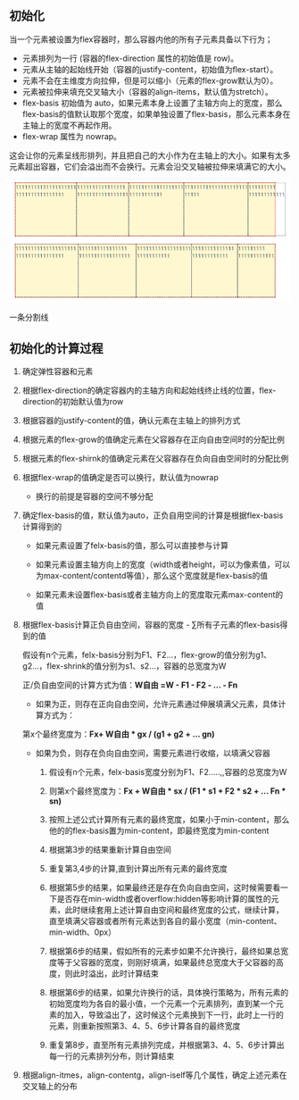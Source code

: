 ## 初始化

当一个元素被设置为flex容器时，那么容器内他的所有子元素具备以下行为；

- 元素排列为一行 (容器的flex-direction 属性的初始值是 row)。
- 元素从主轴的起始线开始（容器的justify-content，初始值为flex-start）。
- 元素不会在主维度方向拉伸，但是可以缩小（元素的flex-grow默认为0）。
- 元素被拉伸来填充交叉轴大小（容器的align-items，默认值为stretch）。
- flex-basis 初始值为 auto，如果元素本身上设置了主轴方向上的宽度，那么flex-basis的值默认取那个宽度，如果单独设置了flex-basis，那么元素本身在主轴上的宽度不再起作用。
- flex-wrap 属性为 nowrap。

这会让你的元素呈线形排列，并且把自己的大小作为在主轴上的大小。如果有太多元素超出容器，它们会溢出而不会换行。元素会沿交叉轴被拉伸来填满它的大小。

![示意图](./assets/init.png)

<el-divider>一条分割线</el-divider>

## 初始化的计算过程

1. 确定弹性容器和元素

2. 根据flex-direction的确定容器内的主轴方向和起始线终止线的位置，flex-direction的初始默认值为row

3. 根据容器的justify-content的值，确认元素在主轴上的排列方式

4. 根据元素的flex-grow的值确定元素在父容器存在正向自由空间时的分配比例

5. 根据元素的flex-shirnk的值确定元素在父容器存在负向自由空间时的分配比例

6. 根据flex-wrap的值确定是否可以换行，默认值为nowrap
   
   - 换行的前提是容器的空间不够分配

7. 确定flex-basis的值，默认值为auto，正负自用空间的计算是根据flex-basis计算得到的
   
   - 如果元素设置了felx-basis的值，那么可以直接参与计算
   
   - 如果元素设置主轴方向上的宽度（width或者height，可以为像素值，可以为max-content/contentd等值），那么这个宽度就是flex-basis的值
   
   - 如果元素未设置flex-basis或者主轴方向上的宽度取元素max-content的值

8. 根据flex-basis计算正负自由空间，容器的宽度 - ∑所有子元素的flex-basis得到的值
   
   假设有n个元素，felx-basis分别为F1、F2...，flex-grow的值分别为g1、g2...，flex-shrink的值分别为s1、s2...，容器的总宽度为W
   
   正/负自由空间的计算方式为值：**W自由 =W - F1 - F2 - ... - Fn**
   
   - 如果为正，则存在正向自由空间，允许元素通过伸展填满父元素，具体计算方式为：
   
   第x个最终宽度为：**Fx+ W自由 * gx / (g1 + g2 + ... gn)**
   
   - 如果为负，则存在负向自由空间，需要元素进行收缩，以填满父容器
     
     1. 假设有n个元素，felx-basis宽度分别为F1、F2.....,,容器的总宽度为W
     
     2. 则第x个最终宽度为：**Fx + W自由 * sx / (F1 * s1 + F2 * s2 + ... Fn * sn)**
     
     3. 按照上述公式计算所有元素的最终宽度，如果小于min-content，那么他的的flex-basis置为min-content，即最终宽度为min-content
     
     4. 根据第3步的结果重新计算自由空间
     
     5. 重复第3,4步的计算,直到计算出所有元素的最终宽度
     
     6. 根据第5步的结果，如果最终还是存在负向自由空间，这时候需要看一下是否存在min-width或者overflow:hidden等影响计算的属性的元素，此时继续套用上述计算自由空间和最终宽度的公式，继续计算，直至填满父容器或者所有元素达到各自的最小宽度（min-content、min-width、0px）
     
     7. 根据第6步的结果，假如所有的元素步如果不允许换行，最终如果总宽度等于父容器的宽度，则刚好填满，如果最终总宽度大于父容器的高度，则此时溢出，此时计算结束
     
     8. 根据第6步的结果，如果允许换行的话，具体换行策略为，所有元素的初始宽度均为各自的最小值，一个元素一个元素排列，直到某一个元素的加入，导致溢出了，这时候这个元素换到下一行，此时上一行的元素，则重新按照第3、4、5、6步计算各自的最终宽度
     
     9. 重复第8步，直至所有元素排列完成，并根据第3、4、5、6步计算出每一行的元素排列分布，则计算结束

9. 根据align-itmes，align-contentg，align-iself等几个属性，确定上述元素在交叉轴上的分布

<style scoped>
.item {
  border: 1px dashed;
  height: 150px;
}
.container {
  display: flex;
  border: 1px dashed red;
  background: #ffe5644d;
  width: 100%;
}
</style>
